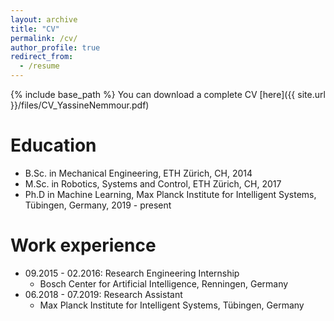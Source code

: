 ```yaml
---
layout: archive
title: "CV"
permalink: /cv/
author_profile: true
redirect_from:
  - /resume
---
```


{% include base_path %}
You can download a complete CV [here]({{ site.url }}/files/CV_YassineNemmour.pdf)



Education
======
* B.Sc. in Mechanical Engineering, ETH Zürich, CH, 2014
* M.Sc. in Robotics, Systems and Control, ETH Zürich, CH, 2017
* Ph.D in Machine Learning, Max Planck Institute for Intelligent Systems, Tübingen, Germany, 2019 - present


Work experience
======
* 09.2015 - 02.2016: Research Engineering Internship
  * Bosch Center for Artificial Intelligence, Renningen, Germany 
* 06.2018 - 07.2019: Research Assistant
  * Max Planck Institute for Intelligent Systems, Tübingen, Germany